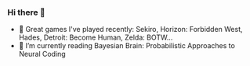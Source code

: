 ### Hi there 👋

<!--
**hanqizhang/hanqizhang** is a ✨ _special_ ✨ repository because its `README.md` (this file) appears on your GitHub profile.

Here are some ideas to get you started:

- 🔭 I’m currently working on ...
- 🌱 I’m currently learning ...
- 👯 I’m looking to collaborate on ...
- 🤔 I’m looking for help with ...
- 💬 Ask me about ...
- 📫 How to reach me: ...
- 😄 Pronouns: ...
- ⚡ Fun fact: ...
-->

- 🔭 Great games I've played recently: Sekiro, Horizon: Forbidden West, Hades, Detroit: Become Human, Zelda: BOTW...
- 🌱 I’m currently reading Bayesian Brain: Probabilistic Approaches to Neural Coding
